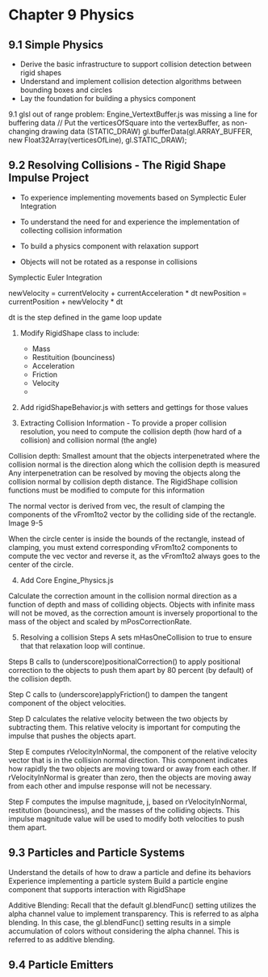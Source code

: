 # Chapter 9 Physics

## 9.1 Simple Physics

* Derive the basic infrastructure to support collision detection between rigid shapes
* Understand and implement collision detection algorithms between bounding boxes and circles
* Lay the foundation for building a physics component



9.1 glsl out of range problem: Engine_VertextBuffer.js was missing a line for buffering data
 // Put the verticesOfSquare into the vertexBuffer, as non-changing drawing data (STATIC_DRAW)
        gl.bufferData(gl.ARRAY_BUFFER, new Float32Array(verticesOfLine), gl.STATIC_DRAW);


## 9.2 Resolving Collisions - The Rigid Shape Impulse Project

* To experience implementing movements based on Symplectic Euler Integration
* To understand the need for and experience the implementation of collecting collision information
* To build a physics component with relaxation support


* Objects will not be rotated as a response in collisions

Symplectic Euler Integration

newVelocity = currentVelocity + currentAcceleration * dt
newPosition = currentPosition + newVelocity * dt

dt is the step defined in the game loop update

1) Modify RigidShape class to include:
	* Mass
	* Restituition (bounciness)
	* Acceleration
	* Friction
	* Velocity
	*

2) Add rigidShapeBehavior.js with setters and gettings for those values

3) Extracting Collision Information - To provide a proper collision resolution, you need to compute the collision depth (how hard of a collision) and collision normal (the angle)

Collision depth: Smallest amount that the objects interpenetrated where the collision normal is the direction along which the collision depth is measured
Any interpenetration can be resolved by moving the objects along the collision normal by collision depth distance. The RigidShape collision functions must be modified to compute for this information

The normal vector is derived from vec, the result of clamping the components of the vFrom1to2 vector by the colliding side of the rectangle. Image 9-5

When the circle center is inside the bounds of the rectangle, instead of clamping, you must extend corresponding vFrom1to2 components to compute the vec vector and reverse it, as the vFrom1to2 always goes to the center of the circle.


4) Add Core Engine_Physics.js

Calculate the correction amount in the collision normal direction as a function of depth and mass of colliding objects.
Objects with infinite mass will not be moved, as the correction amount is inversely proportional to the mass of the object and scaled by mPosCorrectionRate.

5) Resolving a collision
Steps A sets mHasOneCollision to true to ensure that that relaxation loop will continue.

Steps B calls to (underscore)positionalCorrection() to apply positional correction to the objects to push them apart by 80 percent (by default) of the collision depth.

Step C calls to (underscore)applyFriction() to dampen the tangent component of the object velocities.

Step D calculates the relative velocity between the two objects by subtracting them. This relative velocity is important for computing the impulse that pushes the objects apart.

Step E computes rVelocityInNormal, the component of the relative velocity vector that is in the collision normal direction. This component indicates how rapidly the two objects are moving toward or away from each other. If rVelocityInNormal is greater than zero, then the objects are moving away from each other and impulse response will not be necessary.

Step F computes the impulse magnitude, j, based on rVelocityInNormal, restitution (bounciness), and the masses of the colliding objects. This impulse magnitude value will be used to modify both velocities to push them apart.


## 9.3 Particles and Particle Systems

Understand the details of how to draw a particle and define its behaviors
Experience implementing a particle system
Build a particle engine component that supports interaction with RigidShape


Additive Blending: Recall that the default gl.blendFunc() setting utilizes the alpha channel value to implement transparency. This is referred to as alpha blending. In this case, the gl.blendFunc() setting results in a simple accumulation of colors without considering the alpha channel. This is referred to as additive blending.

## 9.4 Particle Emitters
